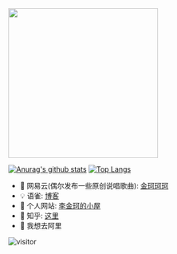 <img src="https://github.com/lijinke666/lijinke666/blob/master/ysg.jpg" width="300"/>

[![Anurag's github stats](https://github-readme-stats.vercel.app/api?username=lijinke666&show_icons=true)](https://github.com/anuraghazra/github-readme-stats)
[![Top Langs](https://github-readme-stats.vercel.app/api/top-langs/?username=lijinke666)](https://github.com/anuraghazra/github-readme-stats)

- 🎵 网易云(偶尔发布一些原创说唱歌曲): [金珂珂珂](https://music.163.com/#/user/home?id=85987424)
- 💡 语雀: [博客](https://www.yuque.com/lijinke/blog)
- 📘 个人网站: [李金珂的小屋](https://www.lijinke.cn/)
- 📖 知乎: [这里](https://www.zhihu.com/people/duan-tui-xiao-ke-ji-17-22)
- 🐜 我想去阿里

![visitor](https://visitor-badge.glitch.me/badge?page_id=lijinke666.lijinke666)
